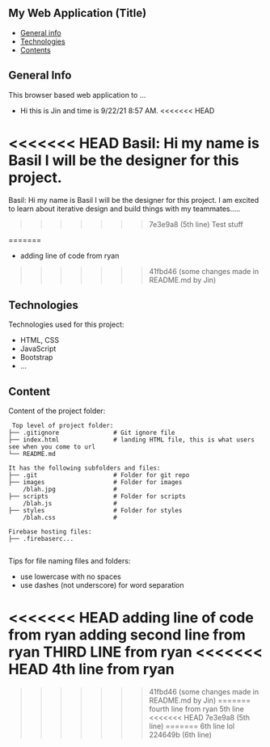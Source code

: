 ## My Web Application (Title)

* [General info](#general-info)
* [Technologies](#technologies)
* [Contents](#content)

## General Info
This browser based web application to ...
* Hi this is Jin and time is 9/22/21 8:57 AM.
<<<<<<< HEAD


<<<<<<< HEAD
Basil: Hi my name is Basil I will be the designer for this project. 
=======
Basil: Hi my name is Basil I will be the designer for this project. I am excited to learn about iterative design and build things with my teammates.....

>>>>>>> 7e3e9a8 (5th line)
Test stuff
	
=======
* adding line of code from ryan	
>>>>>>> 41fbd46 (some changes made in README.md by Jin)
## Technologies
Technologies used for this project:
* HTML, CSS
* JavaScript
* Bootstrap 
* ...
	
## Content
Content of the project folder:

```
 Top level of project folder: 
├── .gitignore               # Git ignore file
├── index.html               # landing HTML file, this is what users see when you come to url
└── README.md

It has the following subfolders and files:
├── .git                     # Folder for git repo
├── images                   # Folder for images
    /blah.jpg                # 
├── scripts                  # Folder for scripts
    /blah.js                 # 
├── styles                   # Folder for styles
    /blah.css                # 

Firebase hosting files: 
├── .firebaserc...


```

Tips for file naming files and folders:
* use lowercase with no spaces
* use dashes (not underscore) for word separation

<<<<<<< HEAD
adding line of code from ryan 
adding second line from ryan 
THIRD LINE from ryan 
<<<<<<< HEAD
4th line from ryan 
=======
 
>>>>>>> 41fbd46 (some changes made in README.md by Jin)
=======
fourth line from ryan 
5th line 
<<<<<<< HEAD
>>>>>>> 7e3e9a8 (5th line)
=======
6th line lol 
>>>>>>> 224649b (6th line)
